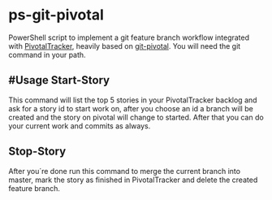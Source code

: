 ps-git-pivotal
=====
PowerShell script to implement a git feature branch workflow integrated with [PivotalTracker][1], heavily based on [git-pivotal][2].
You will need the git command in your path.

#Usage
Start-Story
-----------
This command will list the top 5 stories in your PivotalTracker backlog and ask for a story id to start work on, after you choose an id a branch will be created and the story on pivotal will change to started.
After that you can do your current work and commits as always.

Stop-Story
----------
After you´re done run this command to merge the current branch into master, mark the story as finished in PivotalTracker and delete the created feature branch. 

[1]: https://www.pivotaltracker.com/
[2]: https://github.com/trydionel/git-pivotal
